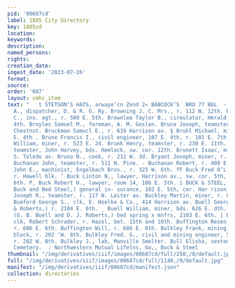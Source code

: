 ```yaml
---
pid: '00687cd'
label: 1885 City Directory
key: 1885cd
location: 
keywords: 
description: 
named_persons: 
rights: 
creation_date: 
ingest_date: '2023-07-26'
format: 
source: 
order: '687'
layout: cmhc_item
text: "   t STETSON’S HATS, arwaye’cn Zend 2« BABCOCK’S  BRO 77 BUL  - Browne Charles
  A., dispatcher, D. & R. G. Ry. Browning J. C. Mrs., r. 112 W. 12th. Brownlee Henry
  C., ins. agt., r. 500 E. 5th. Brownlee Taylor B., cireulator, Herald, r. 318 E.
  4th. Broyles Samuel M., foreman, A. M. Goslen. Bruce Joseph, teamster, r. 412 W.
  Chestnut. Bruckman Samucl E., r. 619 Harrison av. § Bruhl Michael, miner, r. 615
  E. 4th . Brune Francis I., civil engineer, 107 E. 4th, r. 101 E. 7th. - Brunick
  William, miner, r. 523 E. 2d. Brunk Henry, teamster, r. 230 E. 11th. Brunker Henry,
  teamster, John Harvey, bds. Hemlock, sw. cor. 12th. Brunett Isaac, miner, r. 131
  S. Toledo av. Bruno N., cook, r. 212 W. 3d. Bryant Joseph, miner, r. 217 W. Chestnut.
  Buchanan John, teamster, r. 511 N. Pine. - Buchanan Robert, r. 409 E. 4th. » Buchwald
  John E., machinist, Engelbach Bros., r. 325 W. 6th. fF Buck Fred O’L., (Buck & Steel,)
  r. Howell blk. ’ Buck Linton N., lawyer, Harrison av., sw. cor. 5th, r. 126 W. a
  6th. P, Buck Robert H., lawyer, room 14, 106 E. 5th. i BUCK & STEEL, (Fred O’L.,
  Buck and Ned Steel,) general in- surance, 102 E. 5th, cor. Har rison av. Buckley
  Joseph R., teamster, r. 117 N. Leiter av. Buckley Martin, miner, r. 804 E. 9th.
  Bueford George S., clk, E. Hoelke & Co., 414 Harrison av. Buell George ‘B., (Buell
  & Roberts,) r. 2104 E. 6th. _ Buell William, miner, bds. 626 E. dth. & Buell & Roberts,
  (G. B. Buell and D. J. Roberts,) bed spring x mnfrs, 2103 E. 6th. | Buffehr Jobn,
  clk, Robert Schrader, r. Hazel, bet. 15th and 16th. Buffington Resen ’S., engineer,
  r. 606 E. 6th. Buffington Will, r. 606 E. 6th. Bulkley Frank, mining, 5 Chicago
  block, r. 202 ‘W. 8th. Bulkley Fred. G., civil and mining engineer, 5 Chicago block,
  r. 202 W. 8th. Bulkley J., lab, Manville Smelter. Bull Elisha, sexton, Evergreen
  Cemetery.  : Northwestern Mutual Lifelns, Go,, Buck & Steel             "
thumbnail: "/img/derivatives/iiif/images/00687cd/full/250,/0/default.jpg"
full: "/img/derivatives/iiif/images/00687cd/full/1140,/0/default.jpg"
manifest: "/img/derivatives/iiif/00687cd/manifest.json"
collection: directories
---
```

